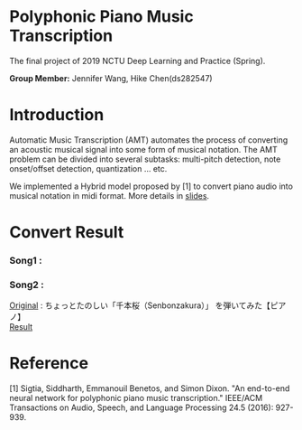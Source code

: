 # Polyphonic Piano Music Transcription
The final project of 2019 NCTU Deep Learning and Practice (Spring).

**Group Member:** Jennifer Wang, Hike Chen(ds282547)

# Introduction
Automatic Music Transcription (AMT) automates the process of converting an acoustic musical signal into some form of musical notation.
The AMT problem can be divided into several subtasks: multi-pitch detection, note onset/offset detection, quantization … etc.

We implemented a Hybrid model proposed by [1] to convert piano audio into musical notation in midi format.
More details in [slides]().

# Convert Result

### Song1 :
### Song2 :

[Original](https://www.youtube.com/watch?v=FnzoMzA9Dpg) : ちょっとたのしい「千本桜（Senbonzakura）」 を弾いてみた【ピアノ】\
[Result](https://www.youtube.com/watch?v=FnzoMzA9Dpg)

# Reference
[1] Sigtia, Siddharth, Emmanouil Benetos, and Simon Dixon. "An end-to-end neural network for polyphonic piano music transcription." IEEE/ACM Transactions on Audio, Speech, and Language Processing 24.5 (2016): 927-939.
